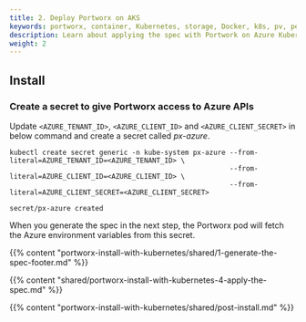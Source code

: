```yaml
---
title: 2. Deploy Portworx on AKS
keywords: portworx, container, Kubernetes, storage, Docker, k8s, pv, persistent disk, aks, Azure
description: Learn about applying the spec with Portwork on Azure Kubernetes Service.
weight: 2
---
```


## Install

### Create a secret to give Portworx access to Azure APIs

Update `<AZURE_TENANT_ID>`, `<AZURE_CLIENT_ID>` and `<AZURE_CLIENT_SECRET>` in below command and create a secret called _px-azure_.

```text
kubectl create secret generic -n kube-system px-azure --from-literal=AZURE_TENANT_ID=<AZURE_TENANT_ID> \
                                                      --from-literal=AZURE_CLIENT_ID=<AZURE_CLIENT_ID> \
                                                      --from-literal=AZURE_CLIENT_SECRET=<AZURE_CLIENT_SECRET>
```
```output
secret/px-azure created
```

When you generate the spec in the next step, the Portworx pod will fetch the Azure environment variables from this secret.

{{% content "portworx-install-with-kubernetes/shared/1-generate-the-spec-footer.md" %}}

{{% content "shared/portworx-install-with-kubernetes-4-apply-the-spec.md" %}}

{{% content "portworx-install-with-kubernetes/shared/post-install.md" %}}
